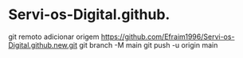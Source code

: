 # Servi-os-Digital.github.
git remoto adicionar origem https://github.com/Efraim1996/Servi-os-Digital.github.new.git
 git branch -M main 
git push -u origin main
